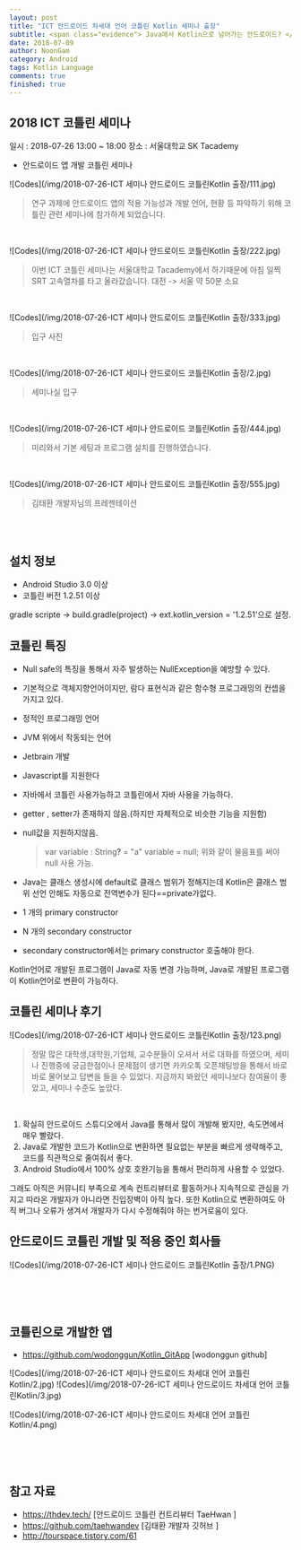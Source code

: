 ```yaml
---
layout: post
title: "ICT 안드로이드 차세대 언어 코틀린 Kotlin 세미나 출장"
subtitle: <span class="evidence"> Java에서 Kotlin으로 넘어가는 안드로이드? </span>
date: 2018-07-09
author: NoonGam
category: Android
tags: Kotlin Language
comments: true
finished: true
---
```


## 2018 ICT 코틀린 세미나

일시 : 2018-07-26 13:00 ~ 18:00
장소 : 서울대학교 SK Tacademy


- 안드로이드 앱 개발 코틀린 세미나

![Codes](/img/2018-07-26-ICT 세미나 안드로이드 코틀린Kotlin 출장/111.jpg)

> 연구 과제에 안드로이드 앱의 적용 가능성과 개발 언어, 현황 등 파악하기 위해 코틀린 관련 세미나에 참가하게 되었습니다.

<br>



![Codes](/img/2018-07-26-ICT 세미나 안드로이드 코틀린Kotlin 출장/222.jpg)

> 이번 ICT 코틀린 세미나는 서울대학교 Tacademy에서 하기때문에
아침 일찍 SRT 고속열차를 타고 올라갔습니다.
대전 -> 서울 약 50분 소요

<br>


![Codes](/img/2018-07-26-ICT 세미나 안드로이드 코틀린Kotlin 출장/333.jpg)

> 입구 사진

<br>


![Codes](/img/2018-07-26-ICT 세미나 안드로이드 코틀린Kotlin 출장/2.jpg)

> 세미나실 입구

<br>

![Codes](/img/2018-07-26-ICT 세미나 안드로이드 코틀린Kotlin 출장/444.jpg)

> 미리와서 기본 세팅과 프로그램 설치를 진행하였습니다.  

<br>

![Codes](/img/2018-07-26-ICT 세미나 안드로이드 코틀린Kotlin 출장/555.jpg)

> 김태환 개발자님의 프레젠테이션

<br>

<br>


## 설치 정보
  - Android Studio 3.0 이상
  - 코틀린 버전 1.2.51 이상

  gradle scripte -> build.gradle(project) -> ext.kotlin_version = '1.2.51'으로 설정.



## 코틀린 특징

- Null safe의 특징을 통해서 자주 발생하는 NullException을 예방할 수 있다.
- 기본적으로 객체지향언어이지만, 람다 표현식과 같은 함수형 프로그래밍의 컨셉을 가지고 있다.
- 정적인 프로그래밍 언어
- JVM 위에서 작동되는 언어
- Jetbrain 개발
- Javascript를 지원한다
- 자바에서 코틀린 사용가능하고 코틀린에서 자바 사용을 가능하다.
- getter , setter가 존재하지 않음.(하지만 자체적으로 비슷한 기능을 지원함)
- null값을 지원하지않음.
  >  var variable : String<a>?</a> = "a"
     variable = null;
    위와 같이 물음표를 써야 null 사용 가능.

- Java는 클래스 생성시에 default로 클래스 범위가 정해지는데
Kotlin은 클래스 범위 선언 안해도 자동으로 전역변수가 된다==private가없다.
- 1 개의 primary constructor
- N 개의 secondary constructor
- secondary constructor에서는 primary constructor 호출해야 한다.

<span class="evidence"> Kotlin언어로 개발된 프로그램이 Java로 자동 변경 가능하며, Java로 개발된 프로그램이 Kotlin언어로 변환이 가능하다.</span>

## 코틀린 세미나 후기

![Codes](/img/2018-07-26-ICT 세미나 안드로이드 코틀린Kotlin 출장/123.png)

> 정말 많은 대학생,대학원,기업체, 교수분들이 오셔서 서로 대화를 하였으며, 세미나 진행중에 궁금한점이나 문제점이 생기면 카카오톡 오픈채팅방을 통해서 바로바로 물어보고 답변을 들을 수 있었다.
지금까지 봐왔던 세미나보다 참여율이 좋았고, 세미나 수준도 높았다.  

<br>

1. 확실히 안드로이드 스튜디오에서 Java를 통해서 많이 개발해 봤지만, 속도면에서 매우 빨랐다.
2. Java로 개발한 코드가 Kotlin으로 변환하면 필요없는 부분을 빠르게 생략해주고, 코드를 직관적으로 줄여줘서 좋다.
3. Android Studio에서 100% 상호 호완기능을 통해서 편리하게 사용할 수 있었다.

<a>
그래도 아직은 커뮤니티 부족으로 계속 컨트리뷰터로 활동하거나 지속적으로 관심을 가지고 따라온 개발자가 아니라면
진입장벽이 아직 높다. 또한 Kotlin으로 변환하여도 아직 버그나 오류가 생겨서 개발자가 다시 수정해줘야 하는 번거로움이 있다.
</a>

## 안드로이드 코틀린 개발 및 적용 중인 회사들


![Codes](/img/2018-07-26-ICT 세미나 안드로이드 코틀린Kotlin 출장/1.PNG)

<br><br><br>


## 코틀린으로 개발한 앱

- https://github.com/wodonggun/Kotlin_GitApp [wodonggun github]




![Codes](/img/2018-07-26-ICT 세미나 안드로이드 차세대 언어 코틀린Kotlin/2.jpg)
![Codes](/img/2018-07-26-ICT 세미나 안드로이드 차세대 언어 코틀린Kotlin/3.jpg)

![Codes](/img/2018-07-26-ICT 세미나 안드로이드 차세대 언어 코틀린Kotlin/4.png)

<br><br><br>


## 참고 자료

- https://thdev.tech/ [안드로이드 코틀린 컨트리뷰터 TaeHwan ]
- https://github.com/taehwandev [김태환 개발자 깃허브 ]
- http://tourspace.tistory.com/61
